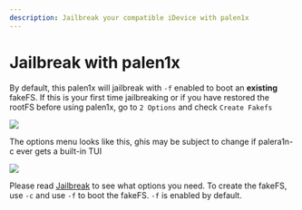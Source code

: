 ```yaml
---
description: Jailbreak your compatible iDevice with palen1x
---
```


# Jailbreak with palen1x

By default, this palen1x will jailbreak with `-f` enabled to boot an **existing** fakeFS. If this is your first time jailbreaking or if you have restored the rootFS before using palen1x, go to `2 Options` and check `Create Fakefs`

![](../.gitbook/assets/image.png)

The options menu looks like this, ghis may be subject to change if palera1n-c ever gets a built-in TUI

![](<../.gitbook/assets/image (2).png>)

Please read [Jailbreak](../usage/jailbreak.md) to see what options you need. To create the fakeFS, use `-c` and use `-f` to boot the fakeFS. `-f` is enabled by default. 
